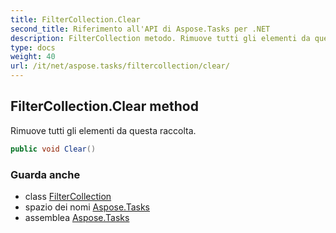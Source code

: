 ```yaml
---
title: FilterCollection.Clear
second_title: Riferimento all'API di Aspose.Tasks per .NET
description: FilterCollection metodo. Rimuove tutti gli elementi da questa raccolta.
type: docs
weight: 40
url: /it/net/aspose.tasks/filtercollection/clear/
---
```

## FilterCollection.Clear method

Rimuove tutti gli elementi da questa raccolta.

```csharp
public void Clear()
```

### Guarda anche

* class [FilterCollection](../)
* spazio dei nomi [Aspose.Tasks](../../filtercollection/)
* assemblea [Aspose.Tasks](../../../)


